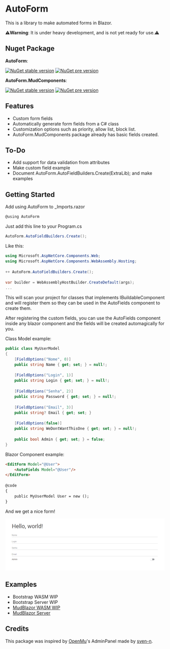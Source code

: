 # AutoForm

This is a library to make automated forms in Blazor.

⚠️**Warning**: It is under heavy development, and is not yet ready for use.⚠️

## Nuget Package

**AutoForm**:

[![NuGet stable version](https://badgen.net/nuget/v/AutoForm)](https://nuget.org/packages/AutoForm)
[![NuGet pre version](https://badgen.net/nuget/v/AutoForm/pre)](https://nuget.org/packages/AutoForm)

**AutoForm.MudComponents**:

[![NuGet stable version](https://badgen.net/nuget/v/AutoForm.MudComponents)](https://nuget.org/packages/AutoForm.MudComponents)
[![NuGet pre version](https://badgen.net/nuget/v/AutoForm.MudComponents/pre)](https://nuget.org/packages/AutoForm.MudComponents)

## Features
- Custom form fields
- Automatically generate form fields from a C# class
- Customization options such as priority, allow list, block list.
- AutoForm.MudComponents package already has basic fields created.


## To-Do
- Add support for data validation from attributes
- Make custom field example
- Document AutoForm.AutoFieldBuilders.Create(ExtraLib); and make examples


## Getting Started

Add using AutoForm to _Imports.razor

```csharp
@using AutoForm
```

Just add this line to your Program.cs

```csharp
AutoForm.AutoFieldBuilders.Create();
```

Like this:

```csharp
using Microsoft.AspNetCore.Components.Web;
using Microsoft.AspNetCore.Components.WebAssembly.Hosting;

++ AutoForm.AutoFieldBuilders.Create();

var builder = WebAssemblyHostBuilder.CreateDefault(args);
...
```

This will scan your project for classes that implements IBuildableComponent and will register them so they can be used in the AutoFields component to create them.

After registering the custom fields, you can use the AutoFields component inside any blazor component and the fields will be created automagically for you.

Class Model example:
```csharp
public class MyUserModel
{
    [FieldOptions("Nome", 0)]
    public string Name { get; set; } = null!;
    
    [FieldOptions("Login", 1)]
    public string Login { get; set; } = null!;
    
    [FieldOptions("Senha", 2)]
    public string Password { get; set; } = null!;
    
    [FieldOptions("Email", 3)]
    public string? Email { get; set; }

    [FieldOptions(false)]
    public string WeDontWantThisOne { get; set; } = null!;
    
    public bool Admin { get; set; } = false;
}
```

Blazor Component example:

```html
<EditForm Model="@User">
    <AutoFields Model="@User"/>
</EditForm>

@code
{
    public MyUserModel User = new ();
}
```

And we get a nice form!

![alt text](./images/example1.png "Example1")

## Examples

- Bootstrap WASM WIP
- Bootstrap Server WIP
- [MudBlazor WASM WIP](https://github.com/MarioGK/AutoForm/tree/main/src/Examples/MudBlazorServer)
- [MudBlazor Server](https://github.com/MarioGK/AutoForm/tree/main/src/Examples/MudBlazorServer)

## Credits

This package was inspired by [OpenMu](https://github.com/MUnique/OpenMU)'s AdminPanel made by [sven-n](https://github.com/sven-n).
